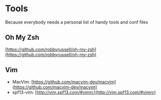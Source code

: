 # Tools
Because everybody needs a personal list of handy tools and conf files

## Oh My Zsh
[https://github.com/robbyrussell/oh-my-zsh](https://github.com/robbyrussell/oh-my-zsh)

## Vim
- MacVim: [https://github.com/macvim-dev/macvim](https://github.com/macvim-dev/macvim)
- spf13-vim: [http://vim.spf13.com/#vimrc](http://vim.spf13.com/#vimrc)